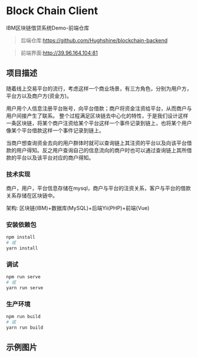 # Block Chain Client
IBM区块链借贷系统Demo-前端仓库

> 后端仓库:<https://github.com/Hughshine/blockchain-backend>

> 前端界面:<http://39.96.164.104:81>
## 项目描述

随着线上交易平台的流行，考虑这样一个商业场景，有三方角色，分别为用户方，平台方以及商户方(资金方)。

用户用个人信息注册平台账号，向平台借款；商户将资金注资给平台，从而商户与用户间接产生了联系。 整个过程满足区块链去中心化的特性，于是我们设计这样一条区块链，将某个商户注资给某个平台这样一个事件记录到链上，也将某个用户像某个平台借款这样一个事件记录到链上。 

当商户想查询资金去向的用户群体时就可以查询链上其注资的平台以及向该平台借款的用户得知。反之用户查询自己的信息流向的商户时也可以通过查询链上其所借款的平台以及该平台对应的商户得知。

### 技术实现

商户，用户，平台信息存储在mysql，商户与平台的注资关系，客户与平台的借款关系存储在区块链中。

架构: 区块链(IBM)+数据库(MySQL)+后端Yii(PHP)+前端(Vue)

### 安装依赖包
```bash
npm install
# 或
yarn install
```

### 调试
```bash
npm run serve
# 或
yarn run serve
```

### 生产环境
```bash
npm run build
# 或
yarn run build
```

## 示例图片

